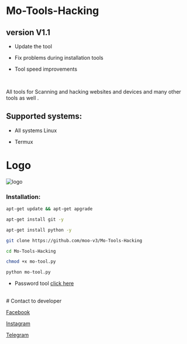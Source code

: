 # Mo-Tools-Hacking

<h2>version V1.1</h2>

  * Update the tool 

  * Fix problems during installation tools

  * Tool speed improvements 
 
<br> 

 All tools for Scanning and hacking websites and devices and many other tools as well .

<h2>Supported systems: </h2>

  * All systems Linux

  * Termux

# Logo

![logo](https://a.top4top.io/p_2370r5jnn0.jpg)

<h3> Installation: </h3>

```bash
apt-get update && apt-get apgrade
```
```bash
apt-get install git -y
```
```bash
apt-get install python -y
```
```bash
git clone https://github.com/moo-v3/Mo-Tools-Hacking
```
```bash
cd Mo-Tools-Hacking
```
```bash
chmod +x mo-tool.py
```
```bash
python mo-tool.py
```

  * Password tool [click here](http://linkjust.com/gHxQlf537eFsPeWa6iER)

<br>
# Contact to developer 

[Facebook](https://facebook.com/moo.v3)

[Instagram](https://instagram.com/moo.v3)

[Telegram](https://t.me/moo_v3)
